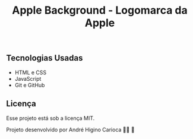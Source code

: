 <h1 align="center">Apple Background - Logomarca da Apple </h1>

<br>

## Tecnologias Usadas

- HTML e CSS
- JavaScript
- Git e GitHub

## Licença

Esse projeto está sob a licença MIT.

Projeto desenvolvido por André Higino Carioca 🧑‍💻 💚

